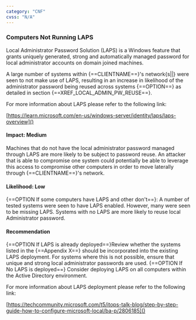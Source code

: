 ```yaml
---
category: "CNF"
cvss: "N/A"
---
```

### Computers Not Running LAPS
Local Administrator Password Solution (LAPS) is a Windows feature that grants uniquely generated, strong and automatically managed password for local administrator accounts on domain joined machines.

A large number of systems within {==CLIENTNAME==}'s network{s||} were seen to not make use of LAPS, resulting in an increase in likelihood of the administrator password being reused across systems {==OPTION==} as detailed in section {==XREF_LOCAL_ADMIN_PW_REUSE==}.

For more information about LAPS please refer to the following link:

[https://learn.microsoft.com/en-us/windows-server/identity/laps/laps-overview]()
#### Impact: Medium
Machines that do not have the local administrator password managed through LAPS are more likely to be subject to password reuse. An attacker that is able to compromise one system could potentially be able to leverage this access to compromise other computers in order to move laterally through {==CLIENTNAME==}'s network.
#### Likelihood: Low
{==OPTION If some computers have LAPS and other don't==}: A number of tested systems were seen to have LAPS enabled. However, many were seen to be missing LAPS. Systems with no LAPS are more likely to reuse local Administrator password.
#### Recommendation
{==OPTION If LAPS is already deployed==}Review whether the systems listed in the {==Appendix X==} should be incorporated into the existing LAPS deployment. For systems where this is not possible, ensure that unique and strong local administrator passwords are used.
{==OPTION If No LAPS is deployed==} Consider deploying LAPS on all computers within the Active Directory environment.

For more information about LAPS deployment please refer to the following link:

[https://techcommunity.microsoft.com/t5/itops-talk-blog/step-by-step-guide-how-to-configure-microsoft-local/ba-p/2806185]()